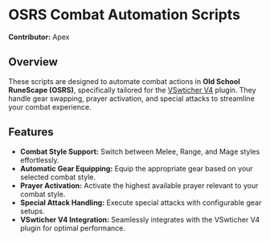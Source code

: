 # OSRS Combat Automation Scripts

**Contributor:** Apex

## Overview

These scripts are designed to automate combat actions in **Old School RuneScape (OSRS)**, specifically tailored for the [VSwticher V4](https://github.com/VSwticher/VSwticherV4) plugin. They handle gear swapping, prayer activation, and special attacks to streamline your combat experience.

## Features

- **Combat Style Support:** Switch between Melee, Range, and Mage styles effortlessly.
- **Automatic Gear Equipping:** Equip the appropriate gear based on your selected combat style.
- **Prayer Activation:** Activate the highest available prayer relevant to your combat style.
- **Special Attack Handling:** Execute special attacks with configurable gear setups.
- **VSwticher V4 Integration:** Seamlessly integrates with the VSwticher V4 plugin for optimal performance.
